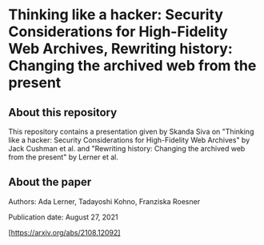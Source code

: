 # Thinking like a hacker: Security Considerations for High-Fidelity Web Archives, Rewriting history: Changing the archived web from the present

## About this repository

This repository contains a presentation given by Skanda Siva on "Thinking like a hacker: Security Considerations for High-Fidelity Web Archives" by Jack Cushman et al. and "Rewriting history: Changing the archived web from the present" by Lerner et al.

## About the paper

Authors: Ada Lerner, Tadayoshi Kohno, Franziska Roesner

Publication date: August 27, 2021

[https://arxiv.org/abs/2108.12092]